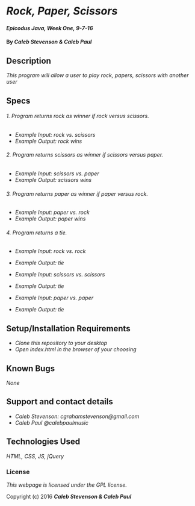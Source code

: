 # _Rock, Paper, Scissors_

#### _Epicodus Java, Week One, 9-7-16_

#### By _**Caleb Stevenson &amp; Caleb Paul**_

## Description

_This program will allow a user to play rock, papers, scissors with another user_

## Specs

###### 1. Program returns rock as winner if rock versus scissors.
* _Example Input: rock vs. scissors_
* _Example Output: rock wins_

###### 2. Program returns scissors as winner if scissors versus paper.
* _Example Input: scissors vs. paper_
* _Example Output: scissors wins_

###### 3. Program returns paper as winner if paper versus rock.
* _Example Input: paper vs. rock_
* _Example Output: paper wins_

###### 4. Program returns a tie.
* _Example Input: rock vs. rock_
* _Example Output: tie_

* _Example Input: scissors vs. scissors_
* _Example Output: tie_

* _Example Input: paper vs. paper_
* _Example Output: tie_

## Setup/Installation Requirements

* _Clone this repository to your desktop_
* _Open index.html in the browser of your choosing_

## Known Bugs

_None_

## Support and contact details

* _Caleb Stevenson: cgrahamstevenson@gmail.com_
* _Caleb Paul @calebpaulmusic_

## Technologies Used

_HTML,
CSS,
JS,
jQuery_

### License

*This webpage is licensed under the GPL license.*

Copyright (c) 2016 **_Caleb Stevenson &amp; Caleb Paul_**
